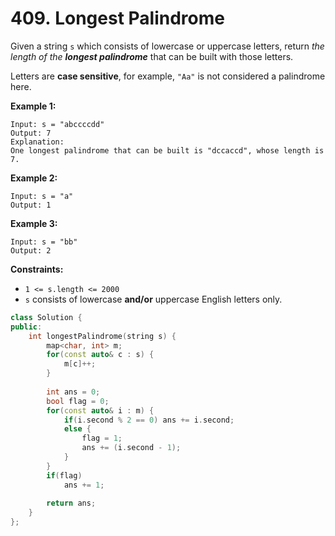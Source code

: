 # 409. Longest Palindrome

Given a string `s` which consists of lowercase or uppercase letters, return *the length of the **longest palindrome*** that can be built with those letters.

Letters are **case sensitive**, for example, `"Aa"` is not considered a palindrome here.

**Example 1:**

```
Input: s = "abccccdd"
Output: 7
Explanation:
One longest palindrome that can be built is "dccaccd", whose length is 7.

```

**Example 2:**

```
Input: s = "a"
Output: 1

```

**Example 3:**

```
Input: s = "bb"
Output: 2

```

**Constraints:**

- `1 <= s.length <= 2000`
- `s` consists of lowercase **and/or** uppercase English letters only.

```cpp
class Solution {
public:
    int longestPalindrome(string s) {
        map<char, int> m;
        for(const auto& c : s) {
            m[c]++;
        }
        
        int ans = 0;
        bool flag = 0;
        for(const auto& i : m) {
            if(i.second % 2 == 0) ans += i.second;
            else {
                flag = 1;
                ans += (i.second - 1);
            }
        }
        if(flag)
            ans += 1;
        
        return ans;
    }
};
```